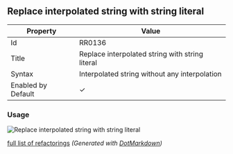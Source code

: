 ## Replace interpolated string with string literal

| Property           | Value                                           |
| ------------------ | ----------------------------------------------- |
| Id                 | RR0136                                          |
| Title              | Replace interpolated string with string literal |
| Syntax             | Interpolated string without any interpolation   |
| Enabled by Default | &#x2713;                                        |

### Usage

![Replace interpolated string with string literal](../../images/refactorings/ReplaceInterpolatedStringWithStringLiteral.png)

[full list of refactorings](Refactorings.md)
*\(Generated with [DotMarkdown](http://github.com/JosefPihrt/DotMarkdown)\)*